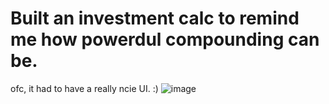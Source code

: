 # Built an investment calc to remind me how powerdul compounding can be.
ofc, it had to have a really ncie UI. :)
![image](https://github.com/user-attachments/assets/40bd6572-055d-404b-8da5-3127f1b66ad5)
